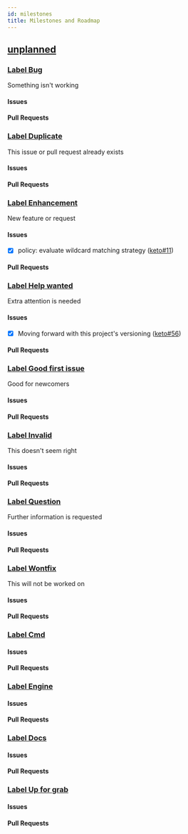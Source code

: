 ```yaml
---
id: milestones
title: Milestones and Roadmap
---
```


## [unplanned](https://github.com/ory/keto/milestone/1)

### [Label Bug](https://github.com/ory/keto/labels/bug)

Something isn't working

#### Issues

#### Pull Requests

### [Label Duplicate](https://github.com/ory/keto/labels/duplicate)

This issue or pull request already exists

#### Issues

#### Pull Requests

### [Label Enhancement](https://github.com/ory/keto/labels/enhancement)

New feature or request

#### Issues

- [x] policy: evaluate wildcard matching strategy
      ([keto#11](https://github.com/ory/keto/issues/11))

#### Pull Requests

### [Label Help wanted](https://github.com/ory/keto/labels/help%20wanted)

Extra attention is needed

#### Issues

- [x] Moving forward with this project's versioning
      ([keto#56](https://github.com/ory/keto/issues/56))

#### Pull Requests

### [Label Good first issue](https://github.com/ory/keto/labels/good%20first%20issue)

Good for newcomers

#### Issues

#### Pull Requests

### [Label Invalid](https://github.com/ory/keto/labels/invalid)

This doesn't seem right

#### Issues

#### Pull Requests

### [Label Question](https://github.com/ory/keto/labels/question)

Further information is requested

#### Issues

#### Pull Requests

### [Label Wontfix](https://github.com/ory/keto/labels/wontfix)

This will not be worked on

#### Issues

#### Pull Requests

### [Label Cmd](https://github.com/ory/keto/labels/cmd)

#### Issues

#### Pull Requests

### [Label Engine](https://github.com/ory/keto/labels/engine)

#### Issues

#### Pull Requests

### [Label Docs](https://github.com/ory/keto/labels/docs)

#### Issues

#### Pull Requests

### [Label Up for grab](https://github.com/ory/keto/labels/up%20for%20grab)

#### Issues

#### Pull Requests
